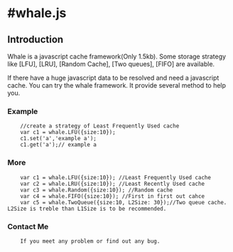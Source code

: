 #whale.js
===============

Introduction
---------------
Whale is a javascript cache framework(Only 1.5kb).
Some storage strategy like [LFU], [LRU], [Random Cache], [Two queues], [FIFO] are available.

If there have a huge javascript data to be resolved and need a javascript cache.
You can try the whale framework.
It provide several method to help you.


### Example
		//create a strategy of Least Frequently Used cache 
		var c1 = whale.LFU({size:10});
		c1.set('a','example a');
		c1.get('a');// example a

### More
		var c1 = whale.LFU({size:10}); //Least Frequently Used cache
		var c2 = whale.LRU({size:10}); //Least Recently Used cache
		var c3 = whale.Random({size:10}); //Random cache 
		var c4 = whale.FIFO({size:10}); //First in first out cahce
		var c5 = whale.TwoQueue({size:10, L2Size: 30});//Two queue cache.  L2Size is treble than L1Size is to be recommended.
### Contact Me
		If you meet any problem or find out any bug.
